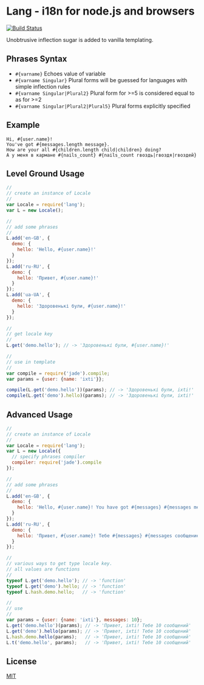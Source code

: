 Lang - i18n for node.js and browsers
====
[![Build Status](https://secure.travis-ci.org/dvv/lang.png)](http://travis-ci.org/dvv/lang)

Unobtrusive inflection sugar is added to vanilla templating.

## Phrases Syntax

-  `#{varname}` Echoes value of variable
-  `#{varname Singular}` Plural forms will be guessed for languages with simple inflection rules
-  `#{varname Singular|Plural2}` Plural form for >=5 is considered equal to as for >=2
-  `#{varname Singular|Plural2|Plural5}` Plural forms explicitly specified

Example
----

    Hi, #{user.name}!
    You've got #{messages.length message}.
    How are your all #{children.length child|children} doing?
    А у меня в кармане #{nails_count} #{nails_count гвоздь|гвоздя|гвоздей}

## Level Ground Usage

```js
//
// create an instance of Locale
//
var Locale = require('lang');
var L = new Locale();

//
// add some phrases
//
L.add('en-GB', {
  demo: {
    hello: 'Hello, #{user.name}!'
  }
});
L.add('ru-RU', {
  demo: {
    hello: 'Привет, #{user.name}!'
  }
});
L.add('ua-UA', {
  demo: {
    hello: 'Здоровенькі були, #{user.name}!'
  }
});

//
// get locale key
//
L.get('demo.hello'); // -> 'Здоровенькі були, #{user.name}!'

//
// use in template
//
var compile = require('jade').compile;
var params = {user: {name: 'ixti'}};

compile(L.get('demo.hello'))(params); // -> 'Здоровенькі були, ixti!'
compile(L.get('demo').hello)(params); // -> 'Здоровенькі були, ixti!'
```

## Advanced Usage

```js
//
// create an instance of Locale
//
var Locale = require('lang');
var L = new Locale({
  // specify phrases compiler
  compiler: require('jade').compile
});

//
// add some phrases
//
L.add('en-GB', {
  demo: {
    hello: 'Hello, #{user.name}! You have got #{messages} #{messages message}'
  }
});
L.add('ru-RU', {
  demo: {
    hello: 'Привет, #{user.name}! Тебе #{messages} #{messages сообщение|сообщения|сообщений}'
  }
});

//
// various ways to get type locale key.
// all values are functions
//
typeof L.get('demo.hello'); // -> 'function'
typeof L.get('demo').hello; // -> 'function'
typeof L.hash.demo.hello;   // -> 'function'

//
// use
//
var params = {user: {name: 'ixti'}, messages: 10};
L.get('demo.hello')(params); // -> 'Привет, ixti! Тебе 10 сообщений'
L.get('demo').hello(params); // -> 'Привет, ixti! Тебе 10 сообщений'
L.hash.demo.hello(params);   // -> 'Привет, ixti! Тебе 10 сообщений'
L.t('demo.hello', params);   // -> 'Привет, ixti! Тебе 10 сообщений'
```

## License

[MIT](dvv/lang/license.txt)
